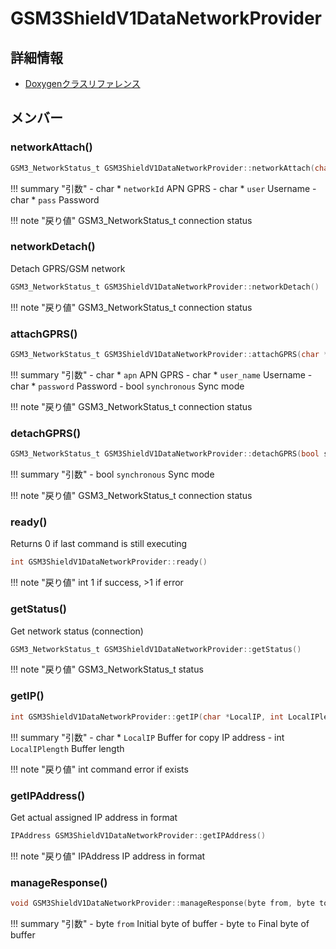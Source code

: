 # GSM3ShieldV1DataNetworkProvider



## 詳細情報

- [Doxygenクラスリファレンス](https://lang-ship.com/reference/Arduino/latest/class_g_s_m3_shield_v1_data_network_provider.html)

## メンバー

### networkAttach()



```c
GSM3_NetworkStatus_t GSM3ShieldV1DataNetworkProvider::networkAttach(char *networkId, char *user, char *pass)
```

!!! summary "引数"
	- char * `networkId` APN GPRS 
	- char * `user` Username 
	- char * `pass` Password 

!!! note "戻り値"
	GSM3_NetworkStatus_t connection status 



### networkDetach()


Detach GPRS/GSM network 

```c
GSM3_NetworkStatus_t GSM3ShieldV1DataNetworkProvider::networkDetach()
```

!!! note "戻り値"
	GSM3_NetworkStatus_t connection status 



### attachGPRS()



```c
GSM3_NetworkStatus_t GSM3ShieldV1DataNetworkProvider::attachGPRS(char *apn, char *user_name, char *password, bool synchronous=true)
```

!!! summary "引数"
	- char * `apn` APN GPRS 
	- char * `user_name` Username 
	- char * `password` Password 
	- bool `synchronous` Sync mode 

!!! note "戻り値"
	GSM3_NetworkStatus_t connection status 



### detachGPRS()



```c
GSM3_NetworkStatus_t GSM3ShieldV1DataNetworkProvider::detachGPRS(bool synchronous=true)
```

!!! summary "引数"
	- bool `synchronous` Sync mode 

!!! note "戻り値"
	GSM3_NetworkStatus_t connection status 



### ready()


Returns 0 if last command is still executing 

```c
int GSM3ShieldV1DataNetworkProvider::ready()
```

!!! note "戻り値"
	int 1 if success, >1 if error 



### getStatus()


Get network status (connection) 

```c
GSM3_NetworkStatus_t GSM3ShieldV1DataNetworkProvider::getStatus()
```

!!! note "戻り値"
	GSM3_NetworkStatus_t status 



### getIP()



```c
int GSM3ShieldV1DataNetworkProvider::getIP(char *LocalIP, int LocalIPlength)
```

!!! summary "引数"
	- char * `LocalIP` Buffer for copy IP address 
	- int `LocalIPlength` Buffer length 

!!! note "戻り値"
	int command error if exists 



### getIPAddress()


Get actual assigned IP address in  format 

```c
IPAddress GSM3ShieldV1DataNetworkProvider::getIPAddress()
```

!!! note "戻り値"
	IPAddress IP address in  format 



### manageResponse()



```c
void GSM3ShieldV1DataNetworkProvider::manageResponse(byte from, byte to)
```

!!! summary "引数"
	- byte `from` Initial byte of buffer 
	- byte `to` Final byte of buffer 



